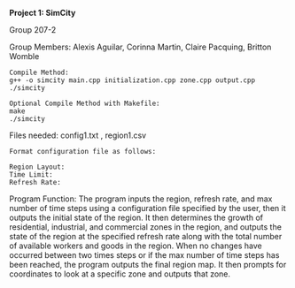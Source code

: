 **Project 1: SimCity**

Group 207-2

Group Members: Alexis Aguilar, Corinna Martin, Claire Pacquing, Britton Womble

    Compile Method:
    g++ -o simcity main.cpp initialization.cpp zone.cpp output.cpp
    ./simcity

    Optional Compile Method with Makefile:
    make
    ./simcity

Files needed:
    config1.txt , region1.csv
    
    Format configuration file as follows:
    
    Region Layout:
    Time Limit:
    Refresh Rate:

Program Function:
    The program inputs the region, refresh rate, and max number of time steps using a configuration file specified by the user, then it outputs the initial state of the region. It then determines the growth of residential, industrial, and commercial zones in the region, and outputs the state of the region at the specified refresh rate along with the total number of available workers and goods in the region. When no changes have occurred between two times steps or if the max number of time steps has been reached, the program outputs the final region map. It then prompts for coordinates to look at a specific zone and outputs that zone.


